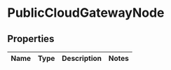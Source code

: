 # PublicCloudGatewayNode

## Properties
Name | Type | Description | Notes
------------ | ------------- | ------------- | -------------
